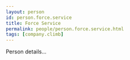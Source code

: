 ```yaml
---
layout: person
id: person.force.service
title: Force Service
permalink: people/person.force.service.html
tags: [company.climb]
---
```


Person details...